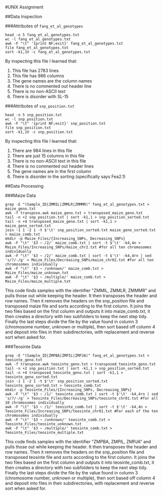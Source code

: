 #UNIX Assignment

##Data Inspection

###Attributes of `fang_et_al_genotypes`

```
head -n 5 fang_et_al_genotypes.txt
wc -l fang_et_al_genotypes.txt
awk -F "\t" '{print NF;exit}' fang_et_al_genotypes.txt
file fang_et_al_genotypes.txt
sort -k1,1V -c fang_et_al_genotypes.txt
```

By inspecting this file I learned that:

1. This file has 2783 lines
2. This file has 986 columns
3. The gene names are the column names
4. There is no commented out header line
5. There is no non-ASCII text 
6. There is disorder with SL-15 


###Attributes of `snp_position.txt`

```
head -n 5 snp_position.txt
wc -l snp_position.txt
awk -F "\t" '{print NF;exit}' snp_position.txt
file snp_position.txt
sort -k1,1V -c snp_position.txt
```

By inspecting this file I learned that:

1. There are 984 lines in this file
2. There are just 15 columns in this file
3. There is no non-ASCII text in this file
4. There is no commented out header lines
5. The gene names are in the first column
6. There is disorder in the sorting (specifically says Fea2.1)

##Data Processing

###Maize Data

```
grep -E "(Sample_ID|ZMMIL|ZMMLR|ZMMMR)" fang_et_al_genotypes.txt > maize_geno.txt
awk -f transpose.awk maize_geno.txt > transposed_maize_geno.txt
tail -n +2 snp_position.txt | sort -k1,1 > snp_position_sorted.txt
tail -n +4 transposed_maize_geno.txt | sort -k1,1 > maize_geno_sorted.txt
join -1 1 -2 1 -t $'\t' snp_position_sorted.txt maize_geno_sorted.txt > maize_comb.txt
mkdir -p Maize_Files/{Increasing_SNPs, Decreasing_SNPs}
awk -F "\t" '$3 ~ /2/' maize_comb.txt | sort -t $'\t' -k4,4n > Maize_Files/Increasing_SNPs/maize_chr2.txt #for all ten chromosomes individually
awk -F "\t" '$3 ~ /2/' maize_comb.txt | sort -t $'\t' -k4,4rn | sed 's/?/-/g' > Maize_Files/Decreasing_SNPs/maize_chr02.txt #for all ten chromosomes individually
awk -F "\t" '$3 ~ /unknown/' maize_comb.txt > Maize_Files/maize_unknown.txt
awk -F "\t" '$3 ~ /multiple/' maize_comb.txt > Maize_Files/maize_multiple.txt
```

This code finds samples with the identifier "ZMMIL, ZMMLR, ZMMMR" and pulls those out while keeping the header. It then transposes the header and row names. 
Then it removes the headers on the snp_position file and transposed maize file and sorts according to the first column. 
It joins the two files based on the first column and outputs it into maize_comb.txt, it then creates a directory with two subfolders to keep the next step tidy. 
Finally the last steps divide the file by the value found in column 3 (chromosome number, unknown or multiple), then sort based off column 4 and deposit into files in their subdirectories, with replacement and reverse sort when asked for. 



###Teosinte Data

```
grep -E "(Sample_ID|ZMPBA|ZMPIL|ZMPJA)" fang_et_al_genotypes.txt > teosinte_geno.txt
awk -f transpose.awk teosinte_geno.txt > transposed_teosinte_geno.txt
tail -n +2 snp_position.txt | sort -k1,1 > snp_position_sorted.txt
tail -n +4 transposed_teosinte_geno.txt | sort -k1,1 > teosinte_geno_sorted.txt
join -1 1 -2 1 -t $'\t' snp_position_sorted.txt teosinte_geno_sorted.txt > teosinte_comb.txt
mkdir -p Teosinte_Files/{Increasing_SNPs, Decreasing_SNPs}
awk -F "\t" '$3 ~ /1/' teosinte_comb.txt | sort -t $'\t' -k4,4rn | sed 's/?/-/g' > Teosinte_Files/Decreasing_SNPs/teosinte_chr01.txt #for all 10 chromosomes individually
awk -F "\t" '$3 ~ /1/' teosinte_comb.txt | sort -t $'\t' -k4,4n > Teosinte_Files/Increasing_SNPs/teosinte_chr01.txt #For each of the ten chromosomes individually
awk -F "\t" '$3 ~ /unknown/' teosinte_comb.txt > Teosinte_Files/teosinte_unknown.txt
awk -F "\t" '$3 ~ /multiple/' teosinte_comb.txt > Teosinte_Files/teosinte_multiple.txt
```

This code finds samples with the identifier "ZMPBA, ZMPIL, ZMPJA" and pulls those out while keeping the header. It then transposes the header and row names. 
Then it removes the headers on the snp_position file and transposed teosinte file and sorts according to the first column. 
It joins the two files based on the first column and outputs it into teosinte_comb.txt, it then creates a directory with two subfolders to keep the next step tidy. 
Finally the last steps divide the file by the value found in column 3 (chromosome number, unknown or multiple), then sort based off column 4 and deposit into files in their subdirectories, with replacement and reverse sort when asked for.  
